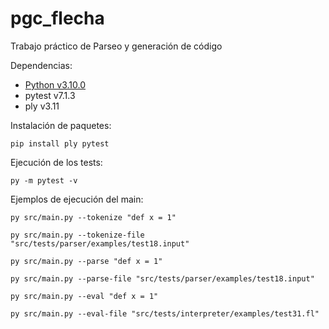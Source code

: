 # pgc_flecha
Trabajo práctico de Parseo y generación de código

Dependencias:
- [Python v3.10.0](https://www.python.org/downloads)
- pytest v7.1.3
- ply v3.11

Instalación de paquetes:

```console
pip install ply pytest
```

Ejecución de los tests:

```console
py -m pytest -v
```

Ejemplos de ejecución del main:

```console
py src/main.py --tokenize "def x = 1"
```
```console
py src/main.py --tokenize-file "src/tests/parser/examples/test18.input"
```
```console
py src/main.py --parse "def x = 1"
```
```console
py src/main.py --parse-file "src/tests/parser/examples/test18.input"
```
```console
py src/main.py --eval "def x = 1"
```
```console
py src/main.py --eval-file "src/tests/interpreter/examples/test31.fl"
```
